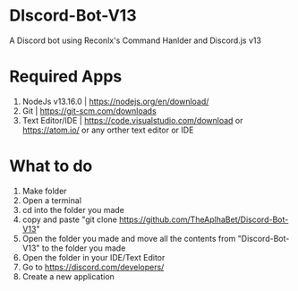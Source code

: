 # DIscord-Bot-V13
A Discord bot using Reconlx's Command Hanlder and Discord.js v13

# Required Apps

1. NodeJs v13.16.0 | https://nodejs.org/en/download/
2. Git | https://git-scm.com/downloads
3. Text Editor/IDE | https://code.visualstudio.com/download or https://atom.io/ or any orther text editor or IDE

# What to do

1. Make folder
2. Open a terminal
3. cd into the folder you made
4. copy and paste "git clone https://github.com/TheAplhaBet/Discord-Bot-V13"
5. Open the folder you made and move all the contents from "Discord-Bot-V13" to the folder you made
6. Open the folder in your IDE/Text Editor
7. Go to https://discord.com/developers/
8. Create a new application
